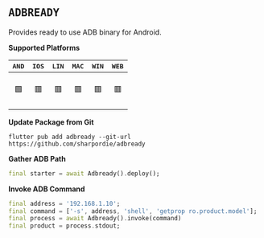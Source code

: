 ## <samp>ADBREADY</samp>

Provides ready to use ADB binary for Android.

**Supported Platforms**

| <samp>AND</samp> | <samp>IOS</samp> | <samp>LIN</samp> | <samp>MAC</samp> | <samp>WIN</samp> | <samp>WEB</samp> |
| :-: | :-: | :-: | :-: | :-: | :-: |
| <br>🟩<br><br> | <br>🟥<br><br> | <br>🟥<br><br> | <br>🟥<br><br> | <br>🟥<br><br> | <br>🟥<br><br> |

**Update Package from Git**

```shell
flutter pub add adbready --git-url https://github.com/sharpordie/adbready
```

**Gather ADB Path**

```dart
final starter = await Adbready().deploy();
```

**Invoke ADB Command**

```dart
final address = '192.168.1.10';
final command = ['-s', address, 'shell', 'getprop ro.product.model'];
final process = await Adbready().invoke(command)
final product = process.stdout;
```
